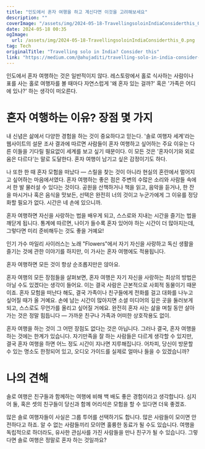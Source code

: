 ```yaml
---
title: "인도에서 혼자 여행을 하고 계신다면 이것을 고려해보세요"
description: ""
coverImage: "/assets/img/2024-05-18-TravellingsoloinIndiaConsiderthis_0.png"
date: 2024-05-18 00:35
ogImage: 
  url: /assets/img/2024-05-18-TravellingsoloinIndiaConsiderthis_0.png
tag: Tech
originalTitle: "Travelling solo in India? Consider this"
link: "https://medium.com/@ahujaditi/travelling-solo-in-india-consider-this-5ed0f3d6cfd4"
---
```



인도에서 혼자 여행하는 것은 일반적이지 않다. 레스토랑에서 홀로 식사하는 사람이나 표를 사는 홀로 여행자를 볼 때마다 자연스럽게 '왜 혼자 있는 걸까?' 혹은 '가족은 어디에 있나?' 하는 생각이 떠오른다.

# 혼자 여행하는 이유? 장점 몇 가지

내 신념은 삶에서 다양한 경험을 하는 것이 중요하다고 믿는다. '솔로 여행자 세계'라는 웹사이트의 설문 조사 결과에 따르면 사람들이 혼자 여행하고 싶어하는 주요 이유는 다른 이들을 기다릴 필요없이 세계를 보고 싶기 때문이다. 이 모든 것은 '혼자이기와 외로움은 다르다'는 말로 도달한다. 혼자 여행이 남기고 싶은 감정이기도 하다.

나 또한 한 때 혼자 모험을 떠났다 — 스릴을 찾는 것이 아니라 현실의 혼란에서 멀어지고 싶어하는 마음에서였다. 혼자 여행하는 좋은 점은 주변의 수많은 소리와 사람들 속에서 한 발 물러설 수 있다는 것이다. 공원을 산책하거나 책을 읽고, 음악을 듣거나, 한 잔을 마시거나 혹은 음식을 맛보든, 선택은 완전히 너의 것이고 누군가에게 그 이유를 정당화할 필요가 없다. 시간은 네 손에 있으니까.

<div class="content-ad"></div>

혼자 여행하면 자신을 사랑하는 법을 배우게 되고, 스스로와 지내는 시간을 즐기는 법을 깨닫게 됩니다. 통계에 따르면, 나이가 들수록 혼자 있어야 하는 시간이 더 많아지는데, 그렇다면 미리 준비해두는 것도 좋을 거예요!

인기 가수 마일리 사이러스는 노래 "Flowers"에서 자기 자신을 사랑하고 독신 생활을 즐기는 것에 관한 이야기를 하지만, 이 가사는 혼자 여행에도 적용됩니다.

혼자 여행하면 모든 것이 항상 순조롭지만은 않아요. 

혼자 여행의 모든 장점들을 살펴보면, 혼자 여행은 자기 자신을 사랑하는 최상의 방법은 아닐 수도 있겠다는 생각이 들어요. 이는 결국 사람은 근본적으로 사회적 동물이기 때문이죠. 혼자 모험을 떠난다 해도, 결국 가족이나 친구들에게 전화를 걸고 대화를 나누고 싶어질 때가 올 거예요. 손에 남는 시간이 많아지면 소셜 미디어의 깊은 곳을 둘러보게 되고, 스스로도 무언가를 올리고 싶어질 거에요. 완전히 혼자 사는 삶을 며칠 동안 살아가는 것은 정말 힘듭니다 — 가까운 친구나 가족과 어떠한 상호작용도 없이.

<div class="content-ad"></div>

혼자 여행을 하는 것이 그 어떤 장점도 없다는 것은 아닙니다. 그러나 결국, 혼자 여행을 하는 것에는 한계가 있습니다. 자기만족을 잘 하는 사람들은 다르게 생각할 수 있지만, 결국 혼자 여행을 하면 어느 정도 시간이 지나면 지루해집니다. 어차피, 당신이 방문할 수 있는 명소도 한정되어 있고, 오디오 가이드를 실제로 얼마나 들을 수 있겠습니까?

# 나의 견해

솔로 여행은 친구들과 함께하는 여행에 비해 백 배도 좋은 경험이라고 생각합니다. 심지어 둘, 혹은 셋의 친구들이 당신과 함께 어리석은 모험을 할 수 있다면 더욱 좋겠죠.

많은 솔로 여행자들이 사실은 그룹 투어를 선택하기도 합니다. 많은 사람들이 모이면 안전하다고 하죠. 알 수 없는 사람들끼리 모이면 훌륭한 동료가 될 수도 있습니다. 여행을 독립적으로 하더라도, 유사한 관심사를 가진 사람들을 만나 친구가 될 수 있습니다. 그렇다면 솔로 여행은 정말로 혼자 하는 것일까요?